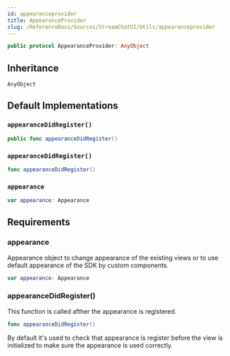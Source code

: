 ```yaml
---
id: appearanceprovider 
title: AppearanceProvider
slug: /ReferenceDocs/Sources/StreamChatUI/Utils/appearanceprovider
---
```


``` swift
public protocol AppearanceProvider: AnyObject 
```

## Inheritance

`AnyObject`

## Default Implementations

### `appearanceDidRegister()`

``` swift
public func appearanceDidRegister() 
```

### `appearanceDidRegister()`

``` swift
func appearanceDidRegister() 
```

### `appearance`

``` swift
var appearance: Appearance 
```

## Requirements

### appearance

Appearance object to change appearance of the existing views or to use default appearance of the SDK by custom components.

``` swift
var appearance: Appearance 
```

### appearanceDidRegister()

This function is called afther the appearance is registered.

``` swift
func appearanceDidRegister()
```

By default it's used to check that appearance is register before the view is initialized
to make sure the appearance is used correctly.
